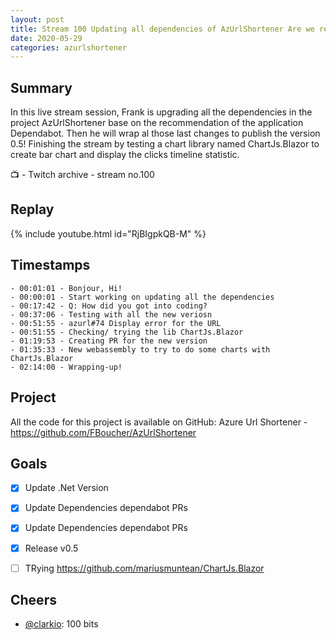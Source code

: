 ```yaml
---
layout: post
title: Stream 100 Updating all dependencies of AzUrlShortener Are we ready for v0 5
date: 2020-05-29
categories: azurlshortener
---
```


## Summary

In this live stream session, Frank is upgrading all the dependencies in the project AzUrlShortener base on the recommendation of the application Dependabot. Then he will wrap al those last changes to publish the version 0.5! Finishing the stream by testing a chart library named ChartJs.Blazor to create bar chart and display the clicks timeline statistic.

📺 - Twitch archive - stream no.100

## Replay


{% include youtube.html id="RjBIgpkQB-M" %}
<br/><!--more-->


## Timestamps


    - 00:01:01 - Bonjour, Hi!
    - 00:00:01 - Start working on updating all the dependencies 
    - 00:17:42 - Q: How did you got into coding?
    - 00:37:06 - Testing with all the new veriosn
    - 00:51:55 - azurl#74 Display error for the URL
    - 00:51:55 - Checking/ trying the lib ChartJs.Blazor
    - 01:19:53 - Creating PR for the new version
    - 01:35:33 - New webassembly to try to do some charts with ChartJs.Blazor
    - 02:14:00 - Wrapping-up!
    


Project
-------

All the code for this project is available on GitHub: Azure Url Shortener - https://github.com/FBoucher/AzUrlShortener


Goals
-----

- [X] Update .Net Version
- [X] Update Dependencies dependabot PRs
- [X] Update Dependencies dependabot PRs
- [X] Release v0.5

- [ ] TRying https://github.com/mariusmuntean/ChartJs.Blazor


Cheers
------

- [@clarkio](https://www.twitch.tv/clarkio):  100 bits


